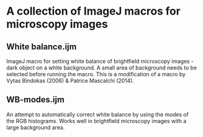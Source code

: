 # A collection of ImageJ macros for microscopy images

## White balance.ijm
ImageJ macro for setting white balance of brightfield microscopy images - dark object on a white background. A small area of background needs to be selected before running the macro. This is a modification of a macro by Vytas Bindokas (2006) & Patrice Mascalchi (2014).

## WB-modes.ijm
An attempt to automatically correct white balance by using the modes of the RGB histograms. Works well in brightfield microscopy images with a large background area.
